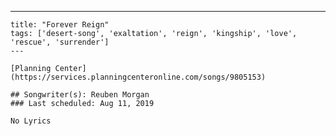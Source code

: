 ---
    title: "Forever Reign"
    tags: ['desert-song', 'exaltation', 'reign', 'kingship', 'love', 'rescue', 'surrender']
    ---

    [Planning Center](https://services.planningcenteronline.com/songs/9805153)

    ## Songwriter(s): Reuben Morgan
    ### Last scheduled: Aug 11, 2019          

    No Lyrics
    